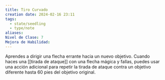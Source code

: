 ```yaml
---
title: Tiro Curvado
creation date: 2024-02-16 23:11
tags:
  - state/seedling
  - type/note
aliases: 
Nivel de Clase: 7
Mejora de Habilidad:
---
```

Aprendes a dirigir una flecha errante hacia un nuevo objetivo. Cuando haces una [[tirada de ataque]]
con una flecha mágica y fallas, puedes usar una acción adicional para repetir la tirada de ataque
contra un objetivo diferente hasta 60 pies del objetivo original.




